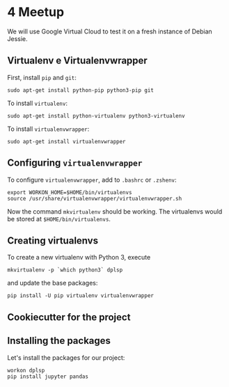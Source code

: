 # 4 Meetup

We will use Google Virtual Cloud to test it on a fresh instance of Debian Jessie.



## Virtualenv e Virtualenvwrapper

First, install `pip` and `git`:

```
sudo apt-get install python-pip python3-pip git
```

To install `virtualenv`:

```
sudo apt-get install python-virtualenv python3-virtualenv
```

To install `virtualenvwrapper`:

```
sudo apt-get install virtualenvwrapper
```

## Configuring `virtualenvwrapper`

To configure  `virtualenvwrapper`, add to `.bashrc` or `.zshenv`:

```
export WORKON_HOME=$HOME/bin/virtualenvs
source /usr/share/virtualenvwrapper/virtualenvwrapper.sh
```
Now the command `mkvirtualenv` should be working. The virtualenvs would be stored
at `$HOME/bin/virtualenvs`.

## Creating virtualenvs

To create a new virtualenv with Python 3, execute

```
mkvirtualenv -p `which python3` dplsp
```

and update the base packages:

```
pip install -U pip virtualenv virtualenvwrapper
```

## Cookiecutter for the project



## Installing the packages

Let's install the packages for our project:

```
workon dplsp
pip install jupyter pandas
```
